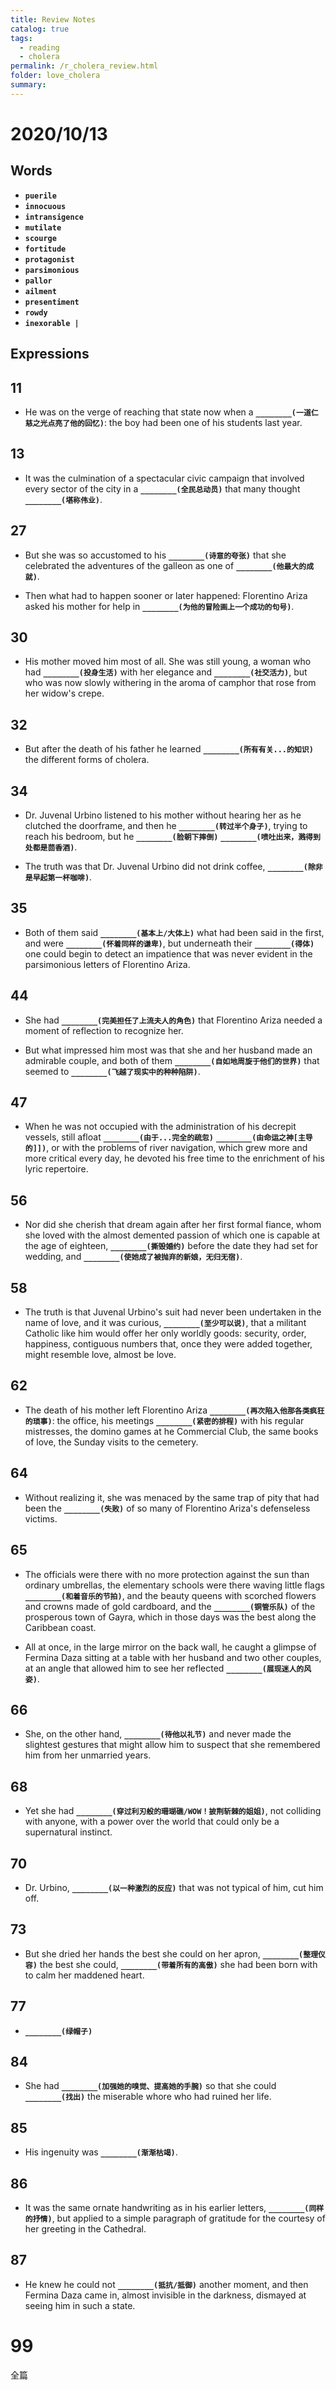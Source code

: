 ```yaml
---
title: Review Notes
catalog: true
tags: 
  - reading
  - cholera
permalink: /r_cholera_review.html
folder: love_cholera
summary: 
---
```


# 2020/10/13

## Words

-   <b data-toggle="tooltip" data-original-title="{{site.data.glossary.puerile}}">`puerile`</b>
-   <b data-toggle="tooltip" data-original-title="{{site.data.glossary.innocuous}}">`innocuous`</b>
-   <b data-toggle="tooltip" data-original-title="{{site.data.glossary.intransigence}}">`intransigence`</b>
-   <b data-toggle="tooltip" data-original-title="{{site.data.glossary.mutilate}}">`mutilate`</b>
-   <b data-toggle="tooltip" data-original-title="{{site.data.glossary.scourge}}">`scourge`</b>
-   <b data-toggle="tooltip" data-original-title="{{site.data.glossary.fortitude}}">`fortitude`</b>
-   <b data-toggle="tooltip" data-original-title="{{site.data.glossary.protagonist}}">`protagonist`</b>
-   <b data-toggle="tooltip" data-original-title="{{site.data.glossary.parsimonious}}">`parsimonious`</b>
-   <b data-toggle="tooltip" data-original-title="{{site.data.glossary.pallor}}">`pallor`</b>
-   <b data-toggle="tooltip" data-original-title="{{site.data.glossary.ailment}}">`ailment`</b>
-   <b data-toggle="tooltip" data-original-title="{{site.data.glossary.presentiment}}">`presentiment`</b>
-   <b data-toggle="tooltip" data-original-title="{{site.data.glossary.rowdy}}">`rowdy`</b>
-   <b data-toggle="tooltip" data-original-title="{{site.data.glossary.inexorable}}">`inexorable | `</b>

## Expressions

## 11

- He was on the verge of reaching that state now when a <b data-toggle="tooltip" data-original-title="{{site.data.answers.aa_c}}">`________(一道仁慈之光点亮了他的回忆)`</b>: the boy had been one of his students last year.

## 13

- It was the culmination of a spectacular civic campaign that involved every sector of the city in a <b data-toggle="tooltip" data-original-title="{{site.data.answers.ac_d}}">`________(全民总动员)`</b> that many thought <b data-toggle="tooltip" data-original-title="{{site.data.answers.ac_d2}}">`________(堪称伟业)`</b>.

## 27

- But she was so accustomed to his <b data-toggle="tooltip" data-original-title="{{site.data.answers.bg_e}}">`________(诗意的夸张)`</b> that she celebrated the adventures of the galleon as one of <b data-toggle="tooltip" data-original-title="{{site.data.answers.bg_e2}}">`________(他最大的成就)`</b>.

- Then what had to happen sooner or later happened: Florentino Ariza asked his mother for help in <b data-toggle="tooltip" data-original-title="{{site.data.answers.bg_f}}">`________(为他的冒险画上一个成功的句号)`</b>.

## 30

- His mother moved him most of all. She was still young, a woman who had <b data-toggle="tooltip" data-original-title="{{site.data.answers.c0_e}}">`________(投身生活)`</b> with her elegance and <b data-toggle="tooltip" data-original-title="{{site.data.answers.c0_e2}}">`________(社交活力)`</b>, but who was now slowly withering in the aroma of camphor that rose from her widow's crepe. 

## 32

- But after the death of his father he learned <b data-toggle="tooltip" data-original-title="{{site.data.answers.cb_e}}">`________(所有有关...的知识)`</b> the different forms of cholera.

## 34

- Dr. Juvenal Urbino listened to his mother without hearing her as he clutched the doorframe, and then he <b data-toggle="tooltip" data-original-title="{{site.data.answers.cd_e}}">`________(转过半个身子)`</b>, trying to reach his bedroom, but he <b data-toggle="tooltip" data-original-title="{{site.data.answers.cd_e2}}">`________(脸朝下摔倒)`</b> <b data-toggle="tooltip" data-original-title="{{site.data.answers.cd_e3}}">`________(喷吐出来，溅得到处都是茴香酒)`</b>.

- The truth was that Dr. Juvenal Urbino did not drink coffee, <b data-toggle="tooltip" data-original-title="{{site.data.answers.cd_j}}">`________(除非是早起第一杯咖啡)`</b>.

## 35

- Both of them said <b data-toggle="tooltip" data-original-title="{{site.data.answers.ce_d}}">`________(基本上/大体上)`</b> what had been said in the first, and were <b data-toggle="tooltip" data-original-title="{{site.data.answers.ce_d2}}">`________(怀着同样的谦卑)`</b>, but underneath their <b data-toggle="tooltip" data-original-title="{{site.data.answers.ce_d3}}">`________(得体)`</b> one could begin to detect an impatience that was never evident in the parsimonious letters of Florentino Ariza.

## 44

- She had <b data-toggle="tooltip" data-original-title="{{site.data.answers.dd_d}}">`________(完美担任了上流夫人的角色)`</b> that Florentino Ariza needed a moment of reflection to recognize her.

- But what impressed him most was that she and her husband made an admirable couple, and both of them <b data-toggle="tooltip" data-original-title="{{site.data.answers.dd_f}}">`________(自如地周旋于他们的世界)`</b> that seemed to <b data-toggle="tooltip" data-original-title="{{site.data.answers.dd_f2}}">`________(飞越了现实中的种种陷阱)`</b>.

## 47

- When he was not occupied with the administration of his decrepit vessels, still afloat <b data-toggle="tooltip" data-original-title="{{site.data.answers.dg_f}}">`________(由于...完全的疏忽)`</b> <b data-toggle="tooltip" data-original-title="{{site.data.answers.dg_f2}}">`________(由命运之神[主导的]])`</b>, or with the problems of river navigation, which grew more and more critical every day, he devoted his free time to the enrichment of his lyric repertoire.

## 56

- Nor did she cherish that dream again after her first formal fiance, whom she loved with the almost demented passion of which one is capable at the age of eighteen, <b data-toggle="tooltip" data-original-title="{{site.data.answers.ef_b}}">`________(撕毁婚约)`</b> before the date they had set for wedding, and <b data-toggle="tooltip" data-original-title="{{site.data.answers.ef_b2}}">`________(使她成了被抛弃的新娘，无归无宿)`</b>.

## 58

- The truth is that Juvenal Urbino's suit had never been undertaken in the name of love, and it was curious, <b data-toggle="tooltip" data-original-title="{{site.data.answers.eh_d}}">`________(至少可以说)`</b>, that a militant Catholic like him would offer her only worldly goods: security, order, happiness, contiguous numbers that, once they were added together, might resemble love, almost be love.

## 62

- The death of his mother left Florentino Ariza <b data-toggle="tooltip" data-original-title="{{site.data.answers.fb_d}}">`________(再次陷入他那各类疯狂的琐事)`</b>: the office, his meetings <b data-toggle="tooltip" data-original-title="{{site.data.answers.fb_d2}}">`________(紧密的排程)`</b> with his regular mistresses, the domino games at he Commercial Club, the same books of love, the Sunday visits to the cemetery.

## 64

- Without realizing it, she was menaced by the same trap of pity that had been the <b data-toggle="tooltip" data-original-title="{{site.data.answers.fd_c}}">`________(失败)`</b> of so many of Florentino Ariza's defenseless victims.

## 65

- The officials were there with no more protection against the sun than ordinary umbrellas, the elementary schools were there waving little flags <b data-toggle="tooltip" data-original-title="{{site.data.answers.fe_g}}">`________(和着音乐的节拍)`</b>, and the beauty queens with scorched flowers and crowns made of gold cardboard, and the <b data-toggle="tooltip" data-original-title="{{site.data.answers.fe_g2}}">`________(铜管乐队)`</b> of the prosperous town of Gayra, which in those days was the best along the Caribbean coast.

- All at once, in the large mirror on the back wall, he caught a glimpse of Fermina Daza sitting at a table with her husband and two other couples, at an angle that allowed him to see her reflected <b data-toggle="tooltip" data-original-title="{{site.data.answers.fe_h}}">`________(展现迷人的风姿)`</b>.

## 66

- She, on the other hand, <b data-toggle="tooltip" data-original-title="{{site.data.answers.ff_g}}">`________(待他以礼节)`</b> and never made the slightest gestures that might allow him to suspect that she remembered him from her unmarried years.

## 68

- Yet she had <b data-toggle="tooltip" data-original-title="{{site.data.answers.fh_b}}">`________(穿过利刃般的珊瑚礁/WOW！披荆斩棘的姐姐)`</b>, not colliding with anyone, with a power over the world that could only be a supernatural instinct.

## 70

- Dr. Urbino, <b data-toggle="tooltip" data-original-title="{{site.data.answers.g0_c}}">`________(以一种激烈的反应)`</b> that was not typical of him, cut him off.

## 73

- But she dried her hands the best she could on her apron, <b data-toggle="tooltip" data-original-title="{{site.data.answers.gc_d}}">`________(整理仪容)`</b> the best she could, <b data-toggle="tooltip" data-original-title="{{site.data.answers.gc_d2}}">`________(带着所有的高傲)`</b> she had been born with to calm her maddened heart.

## 77

- <b data-toggle="tooltip" data-original-title="{{site.data.answers.gg_g}}">`________(绿帽子)`</b>

## 84

- She had <b data-toggle="tooltip" data-original-title="{{site.data.answers.hd_i}}">`________(加强她的嗅觉、提高她的手腕)`</b> so that she could <b data-toggle="tooltip" data-original-title="{{site.data.answers.hd_i2}}">`________(找出)`</b> the miserable whore who had ruined her life.

## 85

- His ingenuity was <b data-toggle="tooltip" data-original-title="{{site.data.answers.he_b}}">`________(渐渐枯竭)`</b>.

## 86

- It was the same ornate handwriting as in his earlier letters, <b data-toggle="tooltip" data-original-title="{{site.data.answers.hf_f}}">`________(同样的抒情)`</b>, but applied to a simple paragraph of gratitude for the courtesy of her greeting in the Cathedral.

## 87

- He knew he could not <b data-toggle="tooltip" data-original-title="{{site.data.answers.hg_b}}">`________(抵抗/抵御)`</b> another moment, and then Fermina Daza came in, almost invisible in the darkness, dismayed at seeing him in such a state.

# 99

全篇


<!-- ### 2020/09/08

#### 16

- For despite her austere conduct and penitential habit, Aunt Escolastica had <b data-toggle="tooltip" data-original-title="{{site.data.answers.af_j}}">`________(行为/思想的本能)`</b> and <b data-toggle="tooltip" data-original-title="{{site.data.answers.af_j2}}">`________(使命感/天职)`</b>, which were her greatest virtues, and the mere idea that a man was interested in her niece awakened an irresistible emotion in her.

#### 52

- The years had changed her appearance very little, and <b data-toggle="tooltip" data-original-title="{{site.data.answers.eb_l}}">`________(些微的变化反而适当地增添了她的姿色)`</b>. She <b data-toggle="tooltip" data-original-title="{{site.data.answers.eb_l2}}">`________(正值成熟丰润的年龄)`</b>.

### 2020/08/14

#### 6

- Then, just for love of the labor, he taught him the Latin <b data-toggle="tooltip" data-original-title="{{site.data.answers.d6_f}}">`________(作为...的伴奏)`</b> the Mass and selected passages from the Gospel according to St. Matthew, and he tried without success to <b data-toggle="tooltip" data-original-title="{{site.data.answers.d6_f2}}">`________(灌输他[某种知识/技能])`</b> a working notion of the <b data-toggle="tooltip" data-original-title="{{site.data.answers.d6_f3}}">`________(四则运算)`</b>.

- Dr. Urbino weas reluctant to confess his hatred of animals, which he disguised with all kinds of <b data-toggle="tooltip" data-original-title="{{site.data.answers.d6_a}}">`________________(杜撰的科学故事或哲学说辞)`</b> that convinced many, but not his wife.

- But one rainy afternoon, at the end of an exhausting day, he encountered a disaster in the house that <b data-toggle="tooltip" data-original-title="{{site.data.answers.d6_d}}">`________(使他恢复理智)`</b>.

#### 7

- That was how the local firemen learned to <b data-toggle="tooltip" data-original-title="{{site.data.answers.d7_e}}">`________(提供/给予)`</b> other emergency services, such as <b data-toggle="tooltip" data-original-title="{{site.data.answers.d7_e2}}">`________(撬开门锁)`</b> or killing poisonous snakes, and the Medical School offered them a special course in first aid for minor accidents.

#### 16

- But her father's strict regime soon <b data-toggle="tooltip" data-original-title="{{site.data.answers.af_d}}">`________(带来)`</b> an irremediable difficulty. 

- So he decided to send Fermina Daza a simple note written on both sides of the paper <b data-toggle="tooltip" data-original-title="{{site.data.answers.af_f}}">`________(用公证员般漂亮的字体)`</b>.

- So that the appearance of Florentino Ariza was for them another of the <b data-toggle="tooltip" data-original-title="{{site.data.answers.af_i}}">`________(众多打发沉闷时光的消遣方式)`</b>.

#### 26

- During the long month it had remained here, the days and nights <b data-toggle="tooltip" data-original-title="{{site.data.answers.bf_h}}">`________(用于庆祝)`</b>. 

#### 27

- But there were many clients who came every Sunday to <b data-toggle="tooltip" data-original-title="{{site.data.answers.bg_h}}">`________(为...争抢)`</b> the telescope for the pure delight of tasting the insipid forbidden fruits of the walled area that was <b data-toggle="tooltip" data-original-title="{{site.data.answers.bg_h2}}">`________(阻碍了他们)`</b>.

#### 29

- She made a long and detailed tour with no planned itinerary, stopping with no other motive than <b data-toggle="tooltip" data-original-title="{{site.data.answers.bi_b}}">`________(她沉浸在事物本身不慌不忙的喜悦中)`</b>.

- She turned her head and saw, <b data-toggle="tooltip" data-original-title="{{site.data.answers.bi_h}}">`________(在她眼前一只手的距离开外)`</b>, those other glacial eyes, that livid face, those lips petrified with fear, just as she had seen them in the crowd at Midnight Mass the first time he was so close to her.

#### 36

 -  At first glance it seemed impossible that her cousin could have been on the verge of madness because of that almost invisible clerk <b data-toggle="tooltip" data-original-title="{{site.data.answers.cf_i}}">`________(神态活像一条挨了打的狗)`</b>, whose clothing, <b data-toggle="tooltip" data-original-title="{{site.data.answers.cf_i2}}">`________(像落难的犹太教士)`</b>, and whose solemn manner could not perturb anyone's heart.

#### 41

- Then he felt alone in the world, and the memory of Fermina Daza, <b data-toggle="tooltip" data-original-title="{{site.data.answers.da_h}}">`________(藏在暗中)`</b> in recent days, <b data-toggle="tooltip" data-original-title="{{site.data.answers.da_h2}}">`________(给了他致命的一击)`</b>.

#### 44

- Trasito Ariza knew that world, although this was the only time it caused her suffering <b data-toggle="tooltip" data-original-title="{{site.data.answers.dd_l}}">`________(本人/亲自)`</b>.

#### 46

- Laferrière seemed less pretentious and voracious to her, but her wise decision was to buy her <b data-toggle="tooltip" data-original-title="{{site.data.answers.df_j}}">`________(她最喜欢的东西)`</b> in the secondhand shops, although her husband swore in dismay that it was corpses's clothing.


#### 47

- But he was not <b data-toggle="tooltip" data-original-title="{{site.data.answers.dg_h}}">`________(一个涉世未深的人)`</b>, either: everyone who crossed his path suffered the consequences of the overwhelming determination, capable of anything, that <b data-toggle="tooltip" data-original-title="{{site.data.answers.dg_h2}}">`________(藏在他那无助的外表下)`</b>.

#### 48

- His mother had spoken of him as a great man with no <b data-toggle="tooltip" data-original-title="{{site.data.answers.dh_f}}">`________(商业使命感)`</b>.

#### 50

- On the other hand, Florentino Ariza <b data-toggle="tooltip" data-original-title="{{site.data.answers.e0_b}}">`________(沉迷于...)`</b> the charms of nudity, and she removed his clothes with sure delight as soon as she closed the door.

#### 53

- She had moved on in life and was <b data-toggle="tooltip" data-original-title="{{site.data.answers.ec_b}}">`________([生命历程]已经走到了他的前面，尽管他原来比她年长了20岁)`</b>: she had grown too old for him.

#### 54

- The bad ones were those in the lugubrious restaurants along the waterfront, where one was as likely to eat like a king as to die a sudden death at the table, sitting before a plate of rat meat with sunflowers, and which were thought to be nothing more than <b data-toggle="tooltip" data-original-title="{{site.data.answers.ed_d}}">`________(掩盖白人奴隶交易的人)`</b> and many other kinds of <b data-toggle="tooltip" data-original-title="{{site.data.answers.ed_d2}}">`________(非法买卖)`</b>.

#### 65

- The officials were there with no more protection against the sun than ordinary umbrellas, the elementary schools were there waving little flags <b data-toggle="tooltip" data-original-title="{{site.data.answers.fe_g}}">`________(和着音乐的节拍)`</b>, and the beauty queens with scorched flowers and crowns made of gold cardboard, and the <b data-toggle="tooltip" data-original-title="{{site.data.answers.fe_g2}}">`________(铜管乐队)`</b> of the prosperous town of Gayra, which in those days was the best along the Caribbean coast.

#### 66

- She, on the other hand, <b data-toggle="tooltip" data-original-title="{{site.data.answers.ff_g}}">`________(待他以礼节)`</b> and never made the slightest gestures that might allow him to suspect that she remembered him from her unmarried years.

#### 68

- When she made her rash decision, she told her children that she was going to <b data-toggle="tooltip" data-original-title="{{site.data.answers.fh_d}}">`________(换换环境)`</b> for three months or so with Aunt Hildebranda, but her determination was not to return.

- That frightening faculty, which could just <b data-toggle="tooltip" data-original-title="{{site.data.answers.fh_f}}">`________(也许源自于千年积累的智慧，也许出于一副铁石心肠)`</b>, met its moment of misfortune one ill-fated Sunday before Mass.

#### 69

- In the three weeks that followed, Fermina Daza did not find the odor in his clothing for a few days, she found it again when she least expected it, and then she found it, stronger than ever, <b data-toggle="tooltip" data-original-title="{{site.data.answers.fi_a}}">`________(连着几天)`</b>, although one of those days was a Sunday when there had been a family gathering and the two of them had not been apart for even a moment.

#### 71

- He distracted them with palliatives, giving them enough time to teach them not to feel their ailments, so that they could live with them <b data-toggle="tooltip" data-original-title="{{site.data.answers.ga_d}}">`________(在一团糟的垂暮之年)`</b>.

#### 77

- His uncle, however, believed that the failure of Elbers was due not to privileges but to <b data-toggle="tooltip" data-original-title="{{site.data.answers.gg_i}}">`________(对一些不切实际的事情做出的承诺)`</b>, which had almost been tantamount to his assuming responsibility for the geography of the nation: he had taken charge of maintaining the navigability of the river, the port installations, the access route on land, the means of transportation.

#### 81

- She evoked him as she evoked the day she had sent her first telegram, and she could never erase from her heart the memory of <b data-toggle="tooltip" data-original-title="{{site.data.answers.ha_a}}">`________(可怜样)`</b> <b data-toggle="tooltip" data-original-title="{{site.data.answers.ha_a2}}">`________(惨遭遗忘)`</b>.

#### 82

- She said: "You do that only when you are looking for someone to cry with." Florentino Ariza <b data-toggle="tooltip" data-original-title="{{site.data.answers.hb_f}}">`________(缴械投降)`</b>.

#### 84

- She had <b data-toggle="tooltip" data-original-title="{{site.data.answers.hd_i}}">`________(加强她的嗅觉、提高她的手腕)`</b> so that she could <b data-toggle="tooltip" data-original-title="{{site.data.answers.hd_i2}}">`________(找出)`</b> the miserable whore who had ruined her life.


- But this time <b data-toggle="tooltip" data-original-title="{{site.data.answers.d9_f}}">`________(他超越了自我)`</b>.

#### 91

- She <b data-toggle="tooltip" data-original-title="{{site.data.answers.ia_a}}">`________(喜欢上了[某人/某事])`</b> to the soap operas from Santiago de Cuba that she waited with impatience for each day's new episode. -->
